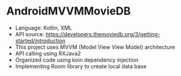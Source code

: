 # AndroidMVVMMovieDB
- Language: Kotlin, XML
- API source: https://developers.themoviedb.org/3/getting-started/introduction
- This project uses MVVM (Model View View Model) architecture
- API calling using RXJava2
- Organized code using koin dependency injection 
- Implementing Room library to create local data base
